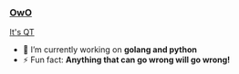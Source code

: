 ### [OwO](https://rufytq.github.io/)

[It's QT](https://chromedino.com)

- 🔭 I’m currently working on **golang and python**
- ⚡ Fun fact: **Anything that can go wrong will go wrong!**

<!--
**rekcustq/rekcusTQ** is a ✨ _special_ ✨ repository because its `README.md` (this file) appears on your GitHub profile.

Here are some ideas to get you started:

- 🔭 I’m currently working on ...
- 🌱 I’m currently learning ...
- 👯 I’m looking to collaborate on ...
- 🤔 I’m looking for help with ...
- 💬 Ask me about ...
- 📫 How to reach me: ...
- 😄 Pronouns: ...
- ⚡ Fun fact: 
-->
